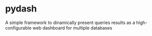 # pydash
A simple framework to dinamically present queries results as a high-configurable web dashboard for multiple databases 
